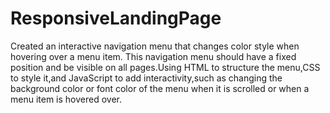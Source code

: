 # ResponsiveLandingPage
Created an interactive navigation menu that changes color style when hovering over a menu item.
This navigation menu should have a fixed position and be visible on all pages.Using HTML to structure the menu,CSS to style it,and JavaScript to add interactivity,such as changing the background color or font color of the menu when it is scrolled or when a menu item is hovered over.
